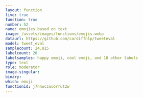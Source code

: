 ```yaml
---
layout: function
live: true
function: true
number: 52
name: emojies based on text
image: /assets/images/functions/emojis.webp
dataurl: https://github.com/cardiffnlp/tweeteval
model: tweet_eval
samplecount: 24,815
labelcount: 20
labelsamples: happy emoji, cool emoji, and 18 other labels
type: text
role: moderator
image-singular: 
binary: 
which: emoji
functionid: j7nnwczuuorrut2w
---
```

